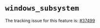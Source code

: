 # `windows_subsystem`

The tracking issue for this feature is: [#37499]

[#37499]: https://github.com/rust-lang/rust/issues/37499




